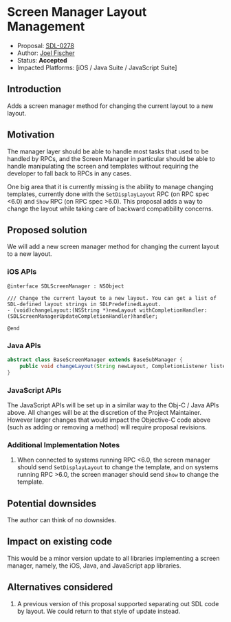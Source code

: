 # Screen Manager Layout Management

* Proposal: [SDL-0278](0278-screenmanager-layout-management.md)
* Author: [Joel Fischer](https://github.com/joeljfischer)
* Status: **Accepted**
* Impacted Platforms: [iOS / Java Suite / JavaScript Suite]

## Introduction
Adds a screen manager method for changing the current layout to a new layout.

## Motivation
The manager layer should be able to handle most tasks that used to be handled by RPCs, and the Screen Manager in particular should be able to handle manipulating the screen and templates without requiring the developer to fall back to RPCs in any cases.

One big area that it is currently missing is the ability to manage changing templates, currently done with the `SetDisplayLayout` RPC (on RPC spec <6.0) and `Show` RPC (on RPC spec >6.0). This proposal adds a way to change the layout while taking care of backward compatibility concerns.

## Proposed solution
We will add a new screen manager method for changing the current layout to a new layout.

### iOS APIs
```objc
@interface SDLScreenManager : NSObject

/// Change the current layout to a new layout. You can get a list of SDL-defined layout strings in SDLPredefinedLayout.
- (void)changeLayout:(NSString *)newLayout withCompletionHandler:(SDLScreenManagerUpdateCompletionHandler)handler;

@end
```

### Java APIs
```java
abstract class BaseScreenManager extends BaseSubManager {
    public void changeLayout(String newLayout, CompletionListener listener);
}
```

### JavaScript APIs
The JavaScript APIs will be set up in a similar way to the Obj-C / Java APIs above. All changes will be at the discretion of the Project Maintainer. However larger changes that would impact the Objective-C code above (such as adding or removing a method) will require proposal revisions.

### Additional Implementation Notes
1. When connected to systems running RPC <6.0, the screen manager should send `SetDisplayLayout` to change the template, and on systems running RPC >6.0, the screen manager should send `Show` to change the template.

## Potential downsides
The author can think of no downsides.

## Impact on existing code
This would be a minor version update to all libraries implementing a screen manager, namely, the iOS, Java, and JavaScript app libraries.

## Alternatives considered
1. A previous version of this proposal supported separating out SDL code by layout. We could return to that style of update instead.
